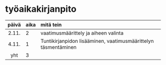 # työaikakirjanpito

| päivä | aika | mitä tein  |
| :----:|:-----| :-----|
|2.11.  | 2    |vaatimusmäärittely ja aiheen valinta |
|4.11.  | 1    |Tuntikirjanpidon lisääminen, vaatimusmäärittelyn täsmentäminen|
| yht   | 3   | |
